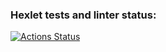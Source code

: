 ### Hexlet tests and linter status:
[![Actions Status](https://github.com/want2be1ieve/python-project-lvl1/workflows/hexlet-check/badge.svg)](https://github.com/want2be1ieve/python-project-lvl1/actions)